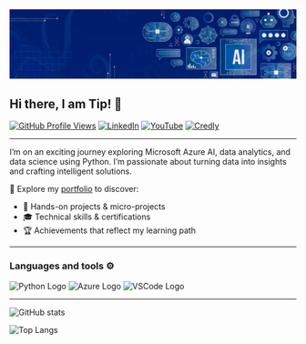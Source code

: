<img src="https://github.com/tipros/tipros/blob/main/ai-banner.jpg" alt="banner"/>

## Hi there, I am Tip! 👋

[![GitHub Profile Views](https://komarev.com/ghpvc/?username=tipros&label=PROFILE+VIEWS&style=for-the-badge&color=blueviolet)](https://github.com/tipros)
[![LinkedIn](https://img.shields.io/badge/linkedin-%230077B5.svg?style=for-the-badge&logo=linkedin&logoColor=white)](https://www.linkedin.com/in/tip-ros/)
[![YouTube](https://img.shields.io/badge/microsoft-%23FF0000.svg?style=for-the-badge&logo=linkedin&logoColor=white)](https://learn.microsoft.com/en-us/users/tipros-8388/) 
[![Credly](https://img.shields.io/badge/credly-%231DA1F2.svg?style=for-the-badge&logo=linkedin&logoColor=white)](https://www.credly.com/users/tip-ros.9cb6993d/badges#credly)

---

I’m on an exciting journey exploring Microsoft Azure AI, data analytics, and data science using Python. I’m passionate about turning data into insights and crafting intelligent solutions.

📂 Explore my <a href="https://github.com/tipros/Portfolio">portfolio</a> to discover:
- 🧠 Hands-on projects & micro-projects
- 🎓 Technical skills & certifications
- 🏆 Achievements that reflect my learning path

---

### Languages and tools ⚙️
<!-- For more icons please follow  https://github.com/MikeCodesDotNET/ColoredBadges -->
<p>
<img src="https://cdn.worldvectorlogo.com/logos/python-5.svg" alt="Python Logo" width="50" height="50"/> 
<img src="https://cdn.worldvectorlogo.com/logos/azure-1.svg" alt="Azure Logo" width="50" height="50"/>
<img src="https://cdn.worldvectorlogo.com/logos/visual-studio-code-1.svg" alt="VSCode Logo" width="50" height="50"/>
</p>

---

![GitHub stats](https://github-readme-stats-alpha-blush-52.vercel.app/api?username=tipros&count_private=true&show_icons=true&hide=issues,contribs,prs&show=prs_merged)

![Top Langs](https://github-readme-stats.vercel.app/api/top-langs/?username=tipros)


<!--
**tipros/tipros** is a ✨ _special_ ✨ repository because its `README.md` (this file) appears on your GitHub profile.

Here are some ideas to get you started:

- 🔭 I’m currently working on ...
- 🌱 I’m currently learning ...
- 👯 I’m looking to collaborate on ...
- 🤔 I’m looking for help with ...
- 💬 Ask me about ...
- 📫 How to reach me: ...
- 😄 Pronouns: ...
- ⚡ Fun fact: ...
-->
